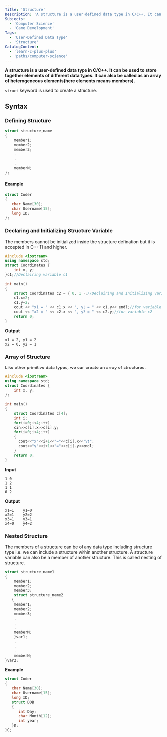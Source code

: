 ```yaml
---
Title: 'Structure'
Description: 'A structure is a user-defined data type in C/C++. It can be used to store together elements of different data types. It can also be called as an array of heterogeneous elements(here elements means members).'
Subjects:
  - 'Computer Science'
  - 'Game Development'
Tags:
  - 'User-Defined Data Type'
  - 'Structure'
CatalogContent:
  - 'learn-c-plus-plus'
  - 'paths/computer-science'
---
```

**A structure is a user-defined data type in C/C++. It can be used to store together elements of different data types. It can also be called as an array of heterogeneous elements(here elements means members).**

`struct` keyword is used to create a structure.

## Syntax

### Defining Structure
```cpp
struct structure_name
{
    member1;
    member2;
    member3;
    .
    .
    .
    memberN;
};
```

#### Example
```cpp
struct Coder
{
   char Name[30];
   char Username[15];
   long ID;
};
```

### Declaring and Initializing Structure Variable
The members cannot be initialized inside the structure defination but it is accepted in C++11 and higher.
```cpp
#include <iostream>
using namespace std;
struct Coordinates {
    int x, y;
}c1;//Declairing variable c1
 
int main()
{
    struct Coordinates c2 = { 0, 1 };//Declairing and Initializing variable c2 
    c1.x=2;
    c1.y=2;
    cout << "x1 = " << c1.x << ", y1 = " << c1.y<< endl;//for variable c1
    cout << "x2 = " << c2.x << ", y2 = " << c2.y;//for variable c2 
    return 0;
}
```
**Output**
```
x1 = 2, y1 = 2
x2 = 0, y2 = 1
```

### Array of Structure
Like other primitive data types, we can create an array of structures. 
```cpp
#include <iostream>
using namespace std;
struct Coordinates {
    int x, y;
};
 
int main()
{
    struct Coordinates c[4];
    int i;
    for(i=0;i<4;i++)
    cin>>c[i].x>>c[i].y;
    for(i=0;i<4;i++)
    {
      cout<<"x"<<i+1<<"="<<c[i].x<<"\t";
      cout<<"y"<<i+1<<"="<<c[i].y<<endl;
    }
    return 0;
}
```
**Input**
```
1 0
1 2
1 1
0 2
```
**Output**
```
x1=1    y1=0
x2=1    y2=2
x3=1    y3=1
x4=0    y4=2
```

### Nested Structure
The members of a structure can be of any data type including structure type i.e. we can include a structure within another structure.
A structure variable can also be a member of another structure. This is called nesting of structure.
```cpp
struct structure_name1
{
    member1;
    member2;
    member3;
    struct structure_name2
   {
    member1;
    member2;
    member3;
    .
    .
    .
    memberM;
    }var1;
    .
    .
    .
    memberN;
}var2;
```
**Example**
```cpp
struct Coder
{
   char Name[30];
   char Username[15];
   long ID;
   struct DOB
   {
      int Day;
      char Month[12];
      int year;
   }D;
}C;
```
